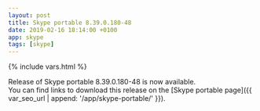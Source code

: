 ```yaml
---
layout: post
title: Skype portable 8.39.0.180-48
date: 2019-02-16 18:14:00 +0100
app: skype
tags: [skype]
---
```

{% include vars.html %}

Release of Skype portable 8.39.0.180-48 is now available.<br />
You can find links to download this release on the [Skype portable page]({{ var_seo_url | append: '/app/skype-portable/' }}).